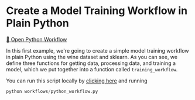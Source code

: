 # Create a Model Training Workflow in Plain Python

[📂 Open Python Workflow](command:flyte-demo.openPyWorkflow)

In this first example, we're going to create a simple model training
workflow in plain Python using the wine dataset and sklearn. As you can see,
we define three functions for getting data, processing data, and training a
model, which we put together into a function called `training_workflow`.

You can run this script locally by [clicking here](command:flyte-demo.openTerminalAndExecute?%7B%22command%22%3A%20%22python%20workflows%2Fpython_workflow.py%22%7D) and running

```python
python workflows/python_workflow.py
```
